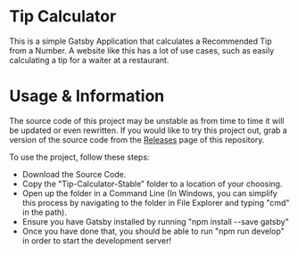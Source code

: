 # Tip Calculator

This is a simple Gatsby Application that calculates a Recommended Tip from a Number. A website like this has a lot of use cases, such as easily calculating a tip for a waiter at a restaurant.

# Usage & Information

The source code of this project may be unstable as from time to time it will be updated or even rewritten. If you would like to try this project out, grab a version of the source code from the <a href="https://github.com/105hua/Tip-Calculator/releases">Releases</a> page of this repository.

To use the project, follow these steps:

- Download the Source Code.
- Copy the "Tip-Calculator-Stable" folder to a location of your choosing.
- Open up the folder in a Command Line (In Windows, you can simplify this process by navigating to the folder in File Explorer and typing "cmd" in the path).
- Ensure you have Gatsby installed by running "npm install --save gatsby"
- Once you have done that, you should be able to run "npm run develop" in order to start the development server!